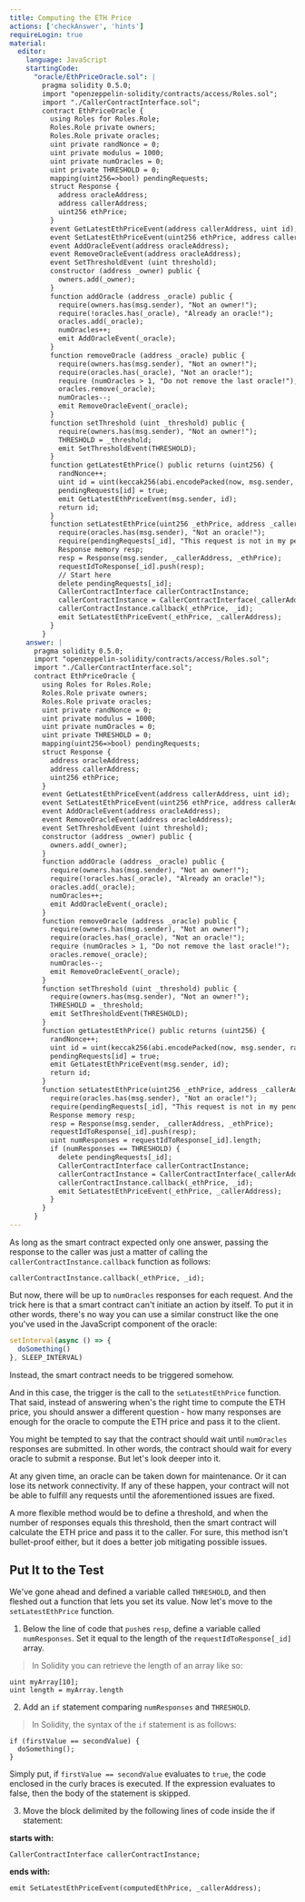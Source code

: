 ```yaml
---
title: Computing the ETH Price
actions: ['checkAnswer', 'hints']
requireLogin: true
material:
  editor:
    language: JavaScript
    startingCode:
      "oracle/EthPriceOracle.sol": |
        pragma solidity 0.5.0;
        import "openzeppelin-solidity/contracts/access/Roles.sol";
        import "./CallerContractInterface.sol";
        contract EthPriceOracle {
          using Roles for Roles.Role;
          Roles.Role private owners;
          Roles.Role private oracles;
          uint private randNonce = 0;
          uint private modulus = 1000;
          uint private numOracles = 0;
          uint private THRESHOLD = 0;
          mapping(uint256=>bool) pendingRequests;
          struct Response {
            address oracleAddress;
            address callerAddress;
            uint256 ethPrice;
          }
          event GetLatestEthPriceEvent(address callerAddress, uint id);
          event SetLatestEthPriceEvent(uint256 ethPrice, address callerAddress);
          event AddOracleEvent(address oracleAddress);
          event RemoveOracleEvent(address oracleAddress);
          event SetThresholdEvent (uint threshold);
          constructor (address _owner) public {
            owners.add(_owner);
          }
          function addOracle (address _oracle) public {
            require(owners.has(msg.sender), "Not an owner!");
            require(!oracles.has(_oracle), "Already an oracle!");
            oracles.add(_oracle);
            numOracles++;
            emit AddOracleEvent(_oracle);
          }
          function removeOracle (address _oracle) public {
            require(owners.has(msg.sender), "Not an owner!");
            require(oracles.has(_oracle), "Not an oracle!");
            require (numOracles > 1, "Do not remove the last oracle!");
            oracles.remove(_oracle);
            numOracles--;
            emit RemoveOracleEvent(_oracle);
          }
          function setThreshold (uint _threshold) public {
            require(owners.has(msg.sender), "Not an owner!");
            THRESHOLD = _threshold;
            emit SetThresholdEvent(THRESHOLD);
          }
          function getLatestEthPrice() public returns (uint256) {
            randNonce++;
            uint id = uint(keccak256(abi.encodePacked(now, msg.sender, randNonce))) % modulus;
            pendingRequests[id] = true;
            emit GetLatestEthPriceEvent(msg.sender, id);
            return id;
          }
          function setLatestEthPrice(uint256 _ethPrice, address _callerAddress, uint256 _id) public {
            require(oracles.has(msg.sender), "Not an oracle!");
            require(pendingRequests[_id], "This request is not in my pending list.");
            Response memory resp;
            resp = Response(msg.sender, _callerAddress, _ethPrice);
            requestIdToResponse[_id].push(resp);
            // Start here
            delete pendingRequests[_id];
            CallerContractInterface callerContractInstance;
            callerContractInstance = CallerContractInterface(_callerAddress);
            callerContractInstance.callback(_ethPrice, _id);
            emit SetLatestEthPriceEvent(_ethPrice, _callerAddress);
          }
        }
    answer: |
      pragma solidity 0.5.0;
      import "openzeppelin-solidity/contracts/access/Roles.sol";
      import "./CallerContractInterface.sol";
      contract EthPriceOracle {
        using Roles for Roles.Role;
        Roles.Role private owners;
        Roles.Role private oracles;
        uint private randNonce = 0;
        uint private modulus = 1000;
        uint private numOracles = 0;
        uint private THRESHOLD = 0;
        mapping(uint256=>bool) pendingRequests;
        struct Response {
          address oracleAddress;
          address callerAddress;
          uint256 ethPrice;
        }
        event GetLatestEthPriceEvent(address callerAddress, uint id);
        event SetLatestEthPriceEvent(uint256 ethPrice, address callerAddress);
        event AddOracleEvent(address oracleAddress);
        event RemoveOracleEvent(address oracleAddress);
        event SetThresholdEvent (uint threshold);
        constructor (address _owner) public {
          owners.add(_owner);
        }
        function addOracle (address _oracle) public {
          require(owners.has(msg.sender), "Not an owner!");
          require(!oracles.has(_oracle), "Already an oracle!");
          oracles.add(_oracle);
          numOracles++;
          emit AddOracleEvent(_oracle);
        }
        function removeOracle (address _oracle) public {
          require(owners.has(msg.sender), "Not an owner!");
          require(oracles.has(_oracle), "Not an oracle!");
          require (numOracles > 1, "Do not remove the last oracle!");
          oracles.remove(_oracle);
          numOracles--;
          emit RemoveOracleEvent(_oracle);
        }
        function setThreshold (uint _threshold) public {
          require(owners.has(msg.sender), "Not an owner!");
          THRESHOLD = _threshold;
          emit SetThresholdEvent(THRESHOLD);
        }
        function getLatestEthPrice() public returns (uint256) {
          randNonce++;
          uint id = uint(keccak256(abi.encodePacked(now, msg.sender, randNonce))) % modulus;
          pendingRequests[id] = true;
          emit GetLatestEthPriceEvent(msg.sender, id);
          return id;
        }
        function setLatestEthPrice(uint256 _ethPrice, address _callerAddress, uint256 _id) public {
          require(oracles.has(msg.sender), "Not an oracle!");
          require(pendingRequests[_id], "This request is not in my pending list.");
          Response memory resp;
          resp = Response(msg.sender, _callerAddress, _ethPrice);
          requestIdToResponse[_id].push(resp);
          uint numResponses = requestIdToResponse[_id].length;
          if (numResponses == THRESHOLD) {
            delete pendingRequests[_id];
            CallerContractInterface callerContractInstance;
            callerContractInstance = CallerContractInterface(_callerAddress);
            callerContractInstance.callback(_ethPrice, _id);
            emit SetLatestEthPriceEvent(_ethPrice, _callerAddress);
          }
        }
      }
---
```


As long as the smart contract expected only one answer, passing the response to the caller was just a matter of calling the `callerContractInstance.callback` function as follows:

```Solidity
callerContractInstance.callback(_ethPrice, _id);
```

But now, there will be up to `numOracles` responses for each request. And the trick here is that a smart contract can't initiate an action by itself. To put it in other words, there's no way you can use a similar construct like the one you've used in the JavaScript component of the oracle:

```JavaScript
setInterval(async () => {
  doSomething()
}, SLEEP_INTERVAL)
```

Instead, the smart contract needs to be triggered somehow.

And in this case, the trigger is the call to the `setLatestEthPrice` function. That said, instead of answering when's the right time to compute the ETH price, you should answer a different question - how many responses are enough for the oracle to compute the ETH price and pass it to the client.

You might be tempted to say that the contract should wait until `numOracles` responses are submitted. In other words, the contract should wait for every oracle to submit a response. But let's look deeper into it.

At any given time, an oracle can be taken down for maintenance. Or it can lose its network connectivity. If any of these happen, your contract will not be able to fulfill any requests until the aforementioned issues are fixed.

A more flexible method would be to define a threshold, and when the number of responses equals this threshold, then the smart contract will calculate the ETH price and pass it to the caller. For sure, this method isn't bullet-proof either, but it does a better job mitigating possible issues.

## Put It to the Test

We've gone ahead and defined a variable called `THRESHOLD`, and then fleshed out a function that lets you set its value. Now let's move to the `setLatestEthPrice` function.

1. Below the line of code that `push`es `resp`, define a variable called `numResponses`. Set it equal to the length of the `requestIdToResponse[_id]` array.
  > In Solidity you can retrieve the length of an array like so:
  ```Solidity
  uint myArray[10];
  uint length = myArray.length
  ```
2. Add an `if` statement comparing `numResponses` and `THRESHOLD`.
  > In Solidity, the syntax of the `if` statement is as follows:
  ```Solidity
  if (firstValue == secondValue) {
    doSomething();
  }
  ```
  Simply put, if `firstValue == secondValue` evaluates to `true`, the code enclosed in the curly braces is executed. If the expression evaluates to false, then the body of the statement is skipped.

3.  Move the block delimited by the following lines of code inside the if statement:

  **starts with:**

  ```Solidity
  CallerContractInterface callerContractInstance;
  ```

  **ends with:**

  ```Solidity
  emit SetLatestEthPriceEvent(computedEthPrice, _callerAddress);
  ```
